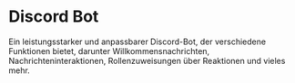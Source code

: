 # Discord Bot

Ein leistungsstarker und anpassbarer Discord-Bot, der verschiedene Funktionen bietet, darunter Willkommensnachrichten, Nachrichteninteraktionen, Rollenzuweisungen über Reaktionen und vieles mehr.
